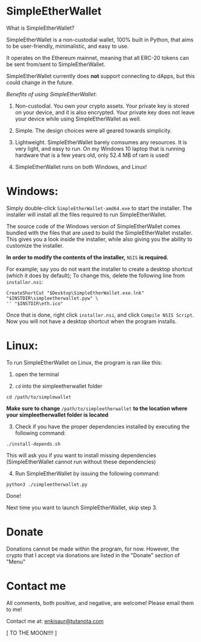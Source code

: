 # SimpleEtherWallet

What is SimpleEtherWallet?

SimpleEtherWallet is a non-custodial wallet, 100% built in Python, that aims to be user-friendly, minimalistic, and easy to use.

It operates on the Ethereum mainnet, meaning that all ERC-20 tokens can be sent from/sent to SimpleEtherWallet.

SimpleEtherWallet currently does **not** support connecting to dApps, but this could change in the future.

*Benefits of using SimpleEtherWallet*:
1. Non-custodial. You own your crypto assets. Your private key is stored on your device, and it is also encrypted. Your private key does not leave your device while using SimpleEtherWallet as well.

2. Simple. The design choices were all geared towards simplicity.

3. Lightweight. SimpleEtherWallet barely comsumes any resources. It is very light, and easy to run.
    On my Windows 10 laptop that is running hardware that is a few years old, only 52.4 MB of ram is used!

4. SimpleEtherWallet runs on both Windows, and Linux!

# Windows:

Simply double-click `SimpleEtherWallet-amd64.exe` to start the installer.
The installer will install all the files required to run SimpleEtherWallet.

The source code of the Windows version of SimpleEtherWallet comes bundled with the files that are used to build the SimpleEtherWallet installer.
This gives you a look inside the installer, while also giving you the ability to customize the installer.

**In order to modify the contents of the installer,** `NSIS` **is required.**

For example; say you do not want the installer to create a desktop shortcut (which it does by default);
To change this, delete the following line from `installer.nsi`:

```
CreateShortCut "$Desktop\SimpleEtherWallet.exe.lnk" "$INSTDIR\simpleetherwallet.pyw" \
'' "$INSTDIR\eth.ico"
```

Once that is done, right click `installer.nsi`, and click `Compile NSIS Script`.
Now you will not have a desktop shortcut when the program installs.

# Linux:

To run SimpleEtherWallet on Linux, the program is ran like this:

1. open the terminal

2. `cd` into the simpleetherwallet folder

```
cd /path/to/simplewallet
```

**Make sure to change** `/path/to/simpleetherwallet` **to the location where your simpleetherwallet folder is located**

3. Check if you have the proper dependencies installed by executing the following command:

```
./install-depends.sh
```

This will ask you if you want to install missing dependencies (SimpleEtherWallet cannot run without these dependencies)

4. Run SimpleEtherWallet by issuing the following command:

```
python3 ./simpleetherwallet.py
```

Done!

Next time you want to launch SimpleEtherWallet, skip step 3.

# Donate

Donations cannot be made within the program, for now. However, the crypto that I accept via donations are listed in the "Donate" section of "Menu"

# Contact me

All comments, both positive, and negative, are welcome! Please email them to me!

Contact me at: <enkisaur@tutanota.com>

[ TO THE MOON!!!! ]


